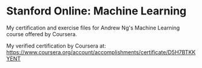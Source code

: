 # Stanford Online: Machine Learning

My certification and exercise files for Andrew Ng's Machine Learning course offered by Coursera.

My verified certification by Coursera at:
https://www.coursera.org/account/accomplishments/certificate/D5H7BTKKYENT

